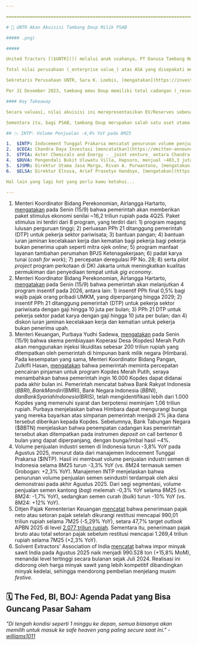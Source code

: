 ```yaml
---

==================================================================================================================================================================================================================================

# 🤝 UNTR Akan Akuisisi Tambang Doup Milik PSAB

##### .png)

##### 

United Tractors [($UNTR]()) melalui anak usahanya, PT Danusa Tambang Nusantara dan PT Energia Prima Nusantara, [mengumumkan](https://www.idx.co.id/StaticData/NewsAndAnnouncement/ANNOUNCEMENTSTOCK/From_EREP/202509/50ee8c2de0_c12bf7b697.pdf) telah menandatangani perjanjian untuk mengakuisisi 100% saham PT Arafura Surya Alam (ASA) - pengelola dan pemilik izin usaha pertambangan emas Doup di Sulawesi Utara - dari PT J Resources Nusantara (JRN) yang merupakan anak usaha J Resources Asia Pasifik ($PSAB).

Total nilai perusahaan (_enterprise value_) atas ASA yang disepakati mencapai 540 juta dolar AS atau ~8,9 triliun rupiah, berdasarkan kurs rupiah terhadap dolar AS di 16.410. PSAB [menjelaskan](https://www.idx.co.id/StaticData/NewsAndAnnouncement/ANNOUNCEMENTSTOCK/From_EREP/202509/50ee8c2de0_c12bf7b697.pdf) bahwa total nilai perusahaan tersebut mencakup nilai penjualan saham, nilai saham untuk pemegang saham minoritas di ASA dan PT Mulia Bumi Persada selaku anak usaha ASA, serta nilai utang pemegang saham dari JRN kepada ASA. PSAB juga menyebut bahwa nilai bersih atas penjualan saham akan disesuaikan dengan posisi beberapa pos neraca tertentu dari ASA pada tanggal penyelesaian rencana transaksi. Adapun tanggal akhir penyelesaian transaksi paling lambat pada 23 Desember 2025 atau pada waktu lain yang disepakati oleh masing-masing pihak dalam rencana transaksi.

Sekretaris Perusahaan UNTR, Sara K. Loebis, [mengatakan](https://investasi.kontan.co.id/news/united-tractors-untr-pakai-kas-internal-untuk-akuisisi-proyek-tambang-emas-doup) bahwa akuisisi ini akan didanai oleh kas internal perseroan.

Per 31 Desember 2023, tambang emas Doup memiliki total cadangan (_reserves_) 1.571 koz emas dengan total sumber daya (_resources_) 3.107 koz emas. Proyek emas Doup sendiri belum beroperasi hingga Desember 2024.

#### Key Takeaway

Secara valuasi, nilai akuisisi ini merepresentasikan EV/Reserves sebesar ~5,6 miliar rupiah per koz dan EV/Resources sebesar 2,8 miliar rupiah per koz, di bawah rata-rata valuasi _peers_ yang masing-masing mencapai 11,5 miliar rupiah per koz dan 8,3 miliar rupiah per koz (lihat tabel di atas). Secara kontribusi, _reserves_ dan _resources_ emas UNTR akan bertambah masing-masing sebanyak +38% dan +42% menjadi 5.734 koz dan 10.507 koz setelah transaksi ini rampung. Namun, karena skala UNTR yang besar, nilai akuisisi (_enterprise value_) ini hanya setara dengan ~9% EV UNTR per Senin (15/9). Harga saham UNTR sendiri telah menguat +8,8% dalam 1 bulan terakhir.

Sementara itu, bagi PSAB, tambang Doup merupakan salah satu aset utama perusahaan, di mana _reserves_ dan _resources_ Doup masing-masing setara 61% dan 51% dari total _reserves_ dan _resources_ PSAB.

## 📉 INTP: Volume Penjualan -4,6% YoY pada 8M25

1.  $INTP: Indocement Tunggal Prakarsa mencatat penurunan volume penjualan semen sebesar -8,3% YoY pada Agustus 2025, dengan volume penjualan semen curah (_bulk_) dan kantong (_bag_) masing-masing turun -13% YoY dan -6% YoY. Hasil ini membuat volume penjualan semen INTP melemah -4,6% YoY selama 8M25 (vs. 8M24 termasuk semen Grobogan: +10% YoY), dengan _market share_ perseroan turun menjadi 29,3% (vs. 8M24: 29,7%, 1H25: 29,5%). Manajemen INTP menjelaskan bahwa penjualan di sejumlah titik terdampak oleh aksi demo pada akhir Agustus 2025.
2.  $CDIA: Chandra Daya Investasi [mencatatkan](https://emitten-announcement.stockbit.com/attachments/Final_Report_PT_Chandra_Daya_Investasi.pdf) laba bersih 67,8 juta dolar AS pada 1H25 (+330% YoY), didorong oleh keuntungan dari perubahan nilai wajar investasi senilai 46,6 juta dolar AS (vs. 1H24: tidak ada). Aset keuangan lainnya milik CDIA sendiri terdiri atas investasi 4,99% saham Raharja Energi Cepu ($RATU), 0,33% Nippon Shokubai Co., Ltd., dan 0,45% Keppel Infrastructure Trust. Dari sisi _top-line_, pendapatan selama 1H25 tumbuh +42% YoY menjadi 66,9 juta dolar AS, yang utamanya didorong oleh segmen logistik dengan pendapatan sebesar 15 juta dolar AS (VS. 1H24: 0,1 juta dolar AS).
3.  $TPIA: Aster Chemicals and Energy - _joint venture_ antara Chandra Asri Pacific dan Glencore - [mengumumkan](https://www.aster.com.sg/pdfs/Asterix%20Closing%20press%20release.pdf) telah menandatangani fasilitas pinjaman sindikasi _sustainability-linked loan_ senilai 1 miliar dolar AS. Dana tersebut akan digunakan untuk kebutuhan umum, termasuk proyek peremajaan aset di Pulau Bukom dan Jurong. DBS Bank Ltd. dan OCBC bertindak sebagai _mandated lead arrangers, underwriters, and bookrunners_ (MLAUBs) sekaligus _sustainability coordinators_. Fasilitas sindikasi ini juga diikuti oleh beberapa bank nasional, seperti Bank Mandiri ($BMRI), Bank Negara Indonesia ($BBNI), dan Bank Rakyat Indonesia ($BBRI).
4.  $BUVA: Pengendali Bukit Uluwatu Villa, Hapsoro, menjual ~483,3 juta saham BUVA dengan harga rata-rata 269 rupiah per lembar pada 10-11 September 2025. Total nilai transaksi mencapai ~130 miliar rupiah. Setelah [transaksi ini](https://www.idx.co.id/StaticData/NewsAndAnnouncement/ANNOUNCEMENTSTOCK/From_EREP/202509/abb2ce2129_9281c877e1.pdf), porsi kepemilikan langsung Hapsoro di BUVA turun dari 7,91% menjadi 5,56%. [Sebelumnya](https://snips.stockbit.com/snips-terbaru/-menteri-keuangan-baru-janji-jaga-defisit-apbn-longgarkan-likuiditas#:~:text=Bukit%20Uluwatu%20Villa,6%20November%202025.), BUVA berencana menggelar _rights issue_ hingga ~4 miliar saham baru dengan harga pelaksanaan 150 rupiah per lembar, rasio 225:44, dan efek dilusi hingga 16,36%. PT Nusantara Utama Investama menyatakan akan menjadi pembeli siaga, dengan Hapsoro akan mengalihkan haknya kepada PT Nusantara Utama Investama.
5.  $JSMR: Direktur Utama Jasa Marga, Rivan A. Purwantono, [mengatakan](https://investasi.kontan.co.id/news/jasa-marga-jsmr-buka-opsi-investasi-di-ruas-tol-milik-bumn-karya) bahwa pihaknya membuka peluang untuk melakukan investasi di jalan tol yang dibangun oleh BUMN Karya, meski tidak merincinya lebih lanjut. Rivan menjelaskan bahwa salah satu strateginya adalah dengan berinvestasi di ruas jalan tol yang terkoneksi dengan ruas tol _existing_ milik perseroan. JSMR juga masih akan fokus pada jalan tol di Pulau Jawa. Untuk 2025, JSMR mengalokasikan _capex_ sekitar 10-12 triliun rupiah, dengan serapan per 1H25 mencapai ~5 triliun rupiah.
6.  $ELSA: Direktur Elnusa, Arief Prasetyo Handoyo, [mengatakan](https://industri.kontan.co.id/news/strategi-ekspansi-elnusa-elsa-memupuk-revenue-dari-pengembangan-bisnis-baru) bahwa pihaknya sedang mengembangkan 3 bisnis yang masih dalam tahap _pilot project_, yakni _carbon capture utilization and storage_ (CCUS), fabrikasi untuk _binary heat exchanger geothermal_ dan _inflow control_, serta _battery charging station_ untuk ekosistem kendaraan listrik.

Hal lain yang lagi hot yang perlu kamu ketahui...

---
```


1.  Menteri Koordinator Bidang Perekonomian, Airlangga Hartarto, [mengatakan](https://ekonomi.bisnis.com/read/20250915/9/1911371/daftar-paket-kebijakan-ekonomi-prabowo-yang-jalan-2025-lanjut-2026) pada Senin (15/9) bahwa pemerintah akan memberikan paket stimulus ekonomi senilai ~16,2 triliun rupiah pada 4Q25. Paket stimulus ini terdiri dari 8 program, yang terdiri dari: 1) program magang lulusan perguruan tinggi; 2) perluasan PPh 21 ditanggung pemerintah (DTP) untuk pekerja sektor pariwisata; 3) bantuan pangan; 4) bantuan iuran jaminan kecelakaan kerja dan kematian bagi pekerja bagi pekerja bukan penerima upah seperti mitra ojek _online_; 5) program manfaat layanan tambahan perumahan BPJS Ketenagakerjaan; 6) padat karya tunai (_cash for work_); 7) percepatan deregulasi PP No. 28; 8) serta _pilot project_ program perkotaan di DKI Jakarta untuk meningkatkan kualitas permukiman dan penyediaan tempat untuk _gig economy_.
2.  Menteri Koordinator Bidang Perekonomian, Airlangga Hartarto, [mengatakan](https://www.antaranews.com/berita/5109765/presiden-lanjutkan-4-program-ekonomi-hingga-2026-dari-pajak-umkm-pph) pada Senin (15/9) bahwa pemerintah akan melanjutkan 4 program insentif pada 2026, antara lain: 1) insentif PPh final 0,5% bagi wajib pajak orang pribadi UMKM, yang diperpanjang hingga 2029; 2) insentif PPh 21 ditanggung pemerintah (DTP) untuk pekerja sektor pariwisata dengan gaji hingga 10 juta per bulan; 3) PPh 21 DTP untuk pekerja sektor padat karya dengan gaji hingga 10 juta per bulan; dan 4) diskon iuran jaminan kecelakaan kerja dan kematian untuk pekerja bukan penerima upah.
3.  Menteri Keuangan, Purbaya Yudhi Sadewa, [mengatakan](https://www.cnnindonesia.com/ekonomi/20250915135321-92-1273850/purbaya-sebut-kopdes-merah-putih-hanya-bayar-bunga-pemerintah-2-persen) pada Senin (15/9) bahwa skema pembiayaan Koperasi Desa (Kopdes) Merah Putih akan menggunakan injeksi likuiditas sebesar 200 triliun rupiah yang ditempatkan oleh pemerintah di himpunan bank milik negara (Himbara). Pada kesempatan yang sama, Menteri Koordinator Bidang Pangan, Zulkifli Hasan, [mengatakan](https://www.reuters.com/world/asia-pacific/indonesia-expects-state-bank-funding-spur-village-co-op-programme-2025-09-15/) bahwa pemerintah meminta percepatan pencairan pinjaman untuk program Kopdes Merah Putih, seraya menambahkan bahwa pemerintah ingin 16.000 Kopdes dapat didanai pada akhir bulan ini. Pemerintah mencatat bahwa Bank Rakyat Indonesia ($BBRI), Bank Mandiri ($BMRI), Bank Negara Indonesia ($BBNI), dan Bank Syariah Indonesia ($BRIS), telah mengidentifikasi lebih dari 1.000 Kopdes yang memenuhi syarat dan berpotensi meminjam 1,06 triliun rupiah. Purbaya menjelaskan bahwa Himbara dapat mengurangi bunga yang mereka bayarkan atas simpanan pemerintah menjadi 2% jika dana tersebut diberikan kepada Kopdes. Sebelumnya, Bank Tabungan Negara ($BBTN) menjelaskan bahwa penempatan cadangan kas pemerintah tersebut akan ditempatkan pada instrumen _deposit on_ call bertenor 6 bulan yang dapat diperpanjang, dengan bunga/imbal hasil ~4%.
4.  Volume penjualan industri semen di Indonesia turun -3,8% YoY pada Agustus 2025, menurut data dari manajemen Indocement Tunggal Prakarsa ($INTP). Hasil ini membuat volume penjualan industri semen di Indonesia selama 8M25 turun -3,3% YoY (vs. 8M24 termasuk semen Grobogan: +2,3% YoY). Manajemen INTP menjelaskan bahwa penurunan volume penjualan semen seindustri terdampak oleh aksi demonstrasi pada akhir Agustus 2025. Dari segi segmentasi, volume penjualan semen kantong (_bag_) melemah -0,3% YoY selama 8M25 (vs. 8M24: -1,7% YoY), sedangkan semen curah (_bulk_) turun -10% YoY (vs. 8M24: +12% YoY).
5.  Ditjen Pajak Kementerian Keuangan [mencatat](https://money.kompas.com/read/2025/09/11/081200126/realisasi-penerimaan-pajak-hingga-juli-2025-capai-rp-990-triliun) bahwa penerimaan pajak neto atau setoran pajak setelah dikurangi restitusi mencapai 990,01 triliun rupiah selama 7M25 (\-5,29% YoY), setara 47,7% target _outlook_ APBN 2025 di level [2.077 triliun rupiah](https://ekonomi.bisnis.com/read/20250701/259/1889504/sri-mulyani-blak-blakan-shortfall-pajak-rp112-triliun-penerimaan-2025-tak-capai-target). Sementara itu, penerimaan pajak bruto atau total setoran pajak sebelum restitusi mencapai 1.269,4 triliun rupiah selama 7M25 (+2,3% YoY).
6.  Solvent Extractors' Association of India [mencatat](https://www.reuters.com/world/india/indias-august-palm-oil-imports-hit-1-year-high-festive-demand-price-advantage-2025-09-15/) bahwa impor minyak sawit India pada Agustus 2025 naik menjadi 990.528 ton (+15,8% MoM), menandai level tertinggi secara bulanan sejak Juli 2024. Realisasi ini didorong oleh harga minyak sawit yang lebih kompetitif dibandingkan minyak kedelai, sehingga mendorong pembelian menjelang musim _festive_.

## 🗓️ The Fed, BI, BOJ: Agenda Padat yang Bisa Guncang Pasar Saham

###### _"Di tengah kondisi seperti 1 minggu ke depan, semua biasanya akan memilih untuk masuk ke safe heaven yang paling secure saat ini." -_ _[williams1011](https://stockbit.com/williams1011)_

#####
